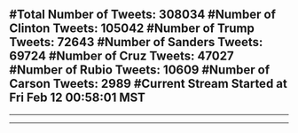#Total Number of Tweets: 308034 
#Number of Clinton Tweets: 105042
#Number of Trump Tweets: 72643
#Number of Sanders Tweets: 69724
#Number of Cruz Tweets: 47027
#Number of Rubio Tweets: 10609
#Number of Carson Tweets: 2989
#Current Stream Started at Fri Feb 12 00:58:01 MST
---
---
---
